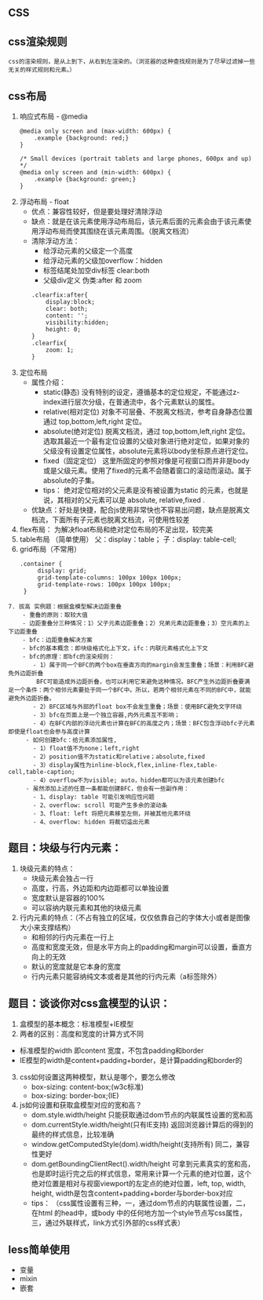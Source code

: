 ## CSS
## css渲染规则
    css的渲染规则，是从上到下，从右到左渲染的。（浏览器的这种查找规则是为了尽早过滤掉一些无关的样式规则和元素。）
## css布局
  1. 响应式布局 - @media
        ```
        @media only screen and (max-width: 600px) {
            .example {background: red;}
        }

        /* Small devices (portrait tablets and large phones, 600px and up) */
        @media only screen and (min-width: 600px) {
            .example {background: green;}
        }
        ```
  2. 浮动布局 - float
     - 优点：兼容性较好，但是要处理好清除浮动
     - 缺点：就是在该元素使用浮动布局后，该元素后面的元素会由于该元素使用浮动布局而使其围绕在该元素周围。（脱离文档流）
     - 清除浮动方法：
       - 给浮动元素的父级定一个高度
       - 给浮动元素的父级加overflow：hidden
       - 标签结尾处加空div标签 clear:both
       - 父级div定义 伪类:after 和 zoom
       ```
       .clearfix:after{
           display:block;
           clear: both;
           content: '';
           visibility:hidden;
           height: 0;
       }
       .clearfix{
           zoom: 1;
       }
       ```
  3. 定位布局
     - 属性介绍：
        - static(静态) 没有特别的设定，遵循基本的定位规定，不能通过z-index进行层次分级，在普通流中，各个元素默认的属性。
        - relative(相对定位) 对象不可层叠、不脱离文档流，参考自身静态位置通过 top,bottom,left,right 定位。
        - absolute(绝对定位) 脱离文档流，通过 top,bottom,left,right 定位。选取其最近一个最有定位设置的父级对象进行绝对定位，如果对象的父级没有设置定位属性，absolute元素将以body坐标原点进行定位。
        - fixed（固定定位） 这里所固定的参照对像是可视窗口而并非是body或是父级元素。使用了fixed的元素不会随着窗口的滚动而滚动。属于absolute的子集。
        - tips： 绝对定位相对的父元素是没有被设置为static 的元素，也就是说，其相对的父元素可以是 absolute, relative,fixed .
     - 优缺点：好处是快捷，配合js使用非常快也不容易出问题，缺点是脱离文档流，下面所有子元素也脱离文档流，可使用性较差
   4. flex布局： 为解决float布局和绝对定位布局的不足出现，较完美
   5. table布局 （简单使用）
        父：display：table；
        子：display: table-cell;
   6. grid布局（不常用）
       ```
       .container {
            display: grid;
            grid-template-columns: 100px 100px 100px;
            grid-template-rows: 100px 100px 100px;
        }
       ```
    7. 拔高 实例题：根据盒模型解决边距重叠
        - 重叠的原则：取较大值
        - 边距重叠分三种情况：1）父子元素边距重叠；2）兄弟元素边距重叠；3）空元素的上下边距重叠
        - bfc：边距重叠解决方案
        - bfc的基本概念：即块级格式化上下文，ifc：内联元素格式化上下文
        - bfc的原理：即bfc的渲染规则：
           - 1）属于同一个BFC的两个box在垂直方向的margin会发生重叠；场景：利用BFC避免外边距折叠
            BFC可能造成外边距折叠，也可以利用它来避免这种情况。BFC产生外边距折叠要满足一个条件：两个相邻元素要处于同一个BFC中。所以，若两个相邻元素在不同的BFC中，就能避免外边距折叠。
           - 2）BFC区域与外部的float box不会发生重叠；场景：使用BFC避免文字环绕
           - 3）bfc在页面上是一个独立容器,内外元素互不影响；
           - 4）在BFC内部的浮动元素也计算在BFC的高度之内；场景：BFC包含浮动bfc子元素即使是float也会参与高度计算
         - 如何创建bfc：给元素添加属性,
           - 1）float值不为none；left,right
           - 2）position值不为static和relative；absolute,fixed
           - 3）display属性为inline-block,flex,inline-flex,table-cell,table-caption;
           - 4）overflow不为visible; auto，hidden都可以为该元素创建bfc
         - 虽然添加上述的任意一条都能创建BFC，但会有一些副作用：
           - 1、display: table 可能引发响应性问题
           - 2、overflow: scroll 可能产生多余的滚动条
           - 3、float: left 将把元素移至左侧，并被其他元素环绕
           - 4、overflow: hidden 将裁切溢出元素

## 题目：块级与行内元素：
 1. 块级元素的特点：
    - 块级元素会独占一行
    - 高度，行高，外边距和内边距都可以单独设置
    - 宽度默认是容器的100%
    - 可以容纳内联元素和其他的块级元素
 2. 行内元素的特点：（不占有独立的区域，仅仅依靠自己的字体大小或者是图像大小来支撑结构）
    - 和相邻的行内元素在一行上
    - 高度和宽度无效，但是水平方向上的padding和margin可以设置，垂直方向上的无效
    - 默认的宽度就是它本身的宽度
    - 行内元素只能容纳纯文本或者是其他的行内元素（a标签除外）

## 题目：谈谈你对css盒模型的认识：
 1. 盒模型的基本概念：标准模型+IE模型
 2. 两者的区别：高度和宽度的计算方式不同
   - 标准模型的width 即content 宽度，不包含padding和border
   - IE模型的width是content+padding+border，是计算padding和border的
 3. css如何设置这两种模型，默认是哪个，要怎么修改
    - box-sizing: content-box;(w3c标准)
    - box-sizing: border-box;(IE)
 4. js如何设置和获取盒模型对应的宽和高？
    - dom.style.width/height 只能获取通过dom节点的内联属性设置的宽和高
    - dom.currentStyle.width/height(只有IE支持) 返回浏览器计算后的得到的最终的样式信息，比较准确
    - window.getComputedStyle(dom).width/height(支持所有) 同二，兼容性更好
    - dom.getBoundingClientRect().width/height 可拿到元素真实的宽和高，也是即时运行完之后的样式信息，常用来计算一个元素的绝对位置，这个绝对位置是相对与视窗viewport的左定点的绝对位置，left, top, width, height, width是包含content+padding+border与border-box对应
    - tips： （css属性设置有三种，一，通过dom节点的内联属性设置，二，在html 的head中，或body 中的任何地方加一个style节点写css属性，三，通过外联样式，link方式引外部的css样式表）
 
 ## less简单使用
   - 变量
   - mixin
   - 嵌套